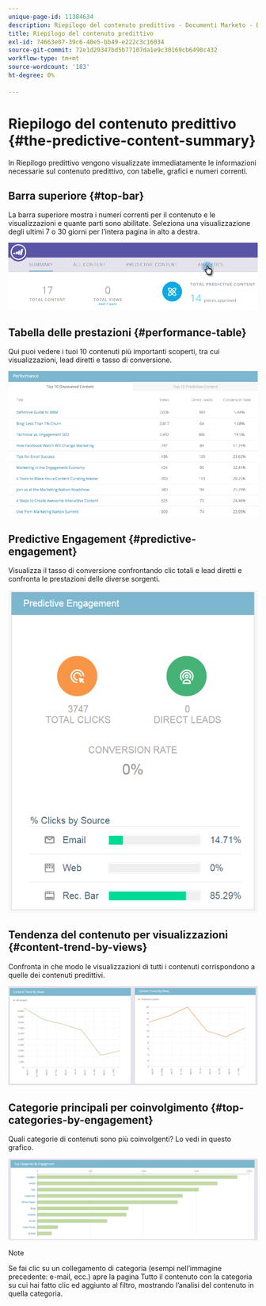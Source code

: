 ```yaml
---
unique-page-id: 11384634
description: Riepilogo del contenuto predittivo - Documenti Marketo - Documentazione del prodotto
title: Riepilogo del contenuto predittivo
exl-id: 74663e07-39c6-40e5-bb49-e222c3c16034
source-git-commit: 72e1d29347bd5b77107da1e9c30169cb6490c432
workflow-type: tm+mt
source-wordcount: '183'
ht-degree: 0%

---
```


# Riepilogo del contenuto predittivo {#the-predictive-content-summary}

In Riepilogo predittivo vengono visualizzate immediatamente le informazioni necessarie sul contenuto predittivo, con tabelle, grafici e numeri correnti.

## Barra superiore {#top-bar}

La barra superiore mostra i numeri correnti per il contenuto e le visualizzazioni e quante parti sono abilitate. Seleziona una visualizzazione degli ultimi 7 o 30 giorni per l’intera pagina in alto a destra.

![](assets/image2017-10-17-14-3a10-3a22.png)

## Tabella delle prestazioni {#performance-table}

Qui puoi vedere i tuoi 10 contenuti più importanti scoperti, tra cui visualizzazioni, lead diretti e tasso di conversione.

![](assets/image2017-10-3-10-3a4-3a40.png)

## Predictive Engagement {#predictive-engagement}

Visualizza il tasso di conversione confrontando clic totali e lead diretti e confronta le prestazioni delle diverse sorgenti.

![](assets/predictive-engagement-actual.png)

## Tendenza del contenuto per visualizzazioni  {#content-trend-by-views}

Confronta in che modo le visualizzazioni di tutti i contenuti corrispondono a quelle dei contenuti predittivi.

![](assets/4.png)

## Categorie principali per coinvolgimento {#top-categories-by-engagement}

Quali categorie di contenuti sono più coinvolgenti? Lo vedi in questo grafico.

![](assets/5.png)

>[!NOTE]
>
>Se fai clic su un collegamento di categoria (esempi nell’immagine precedente: e-mail, ecc.) apre la pagina Tutto il contenuto con la categoria su cui hai fatto clic ed aggiunto al filtro, mostrando l’analisi del contenuto in quella categoria.
